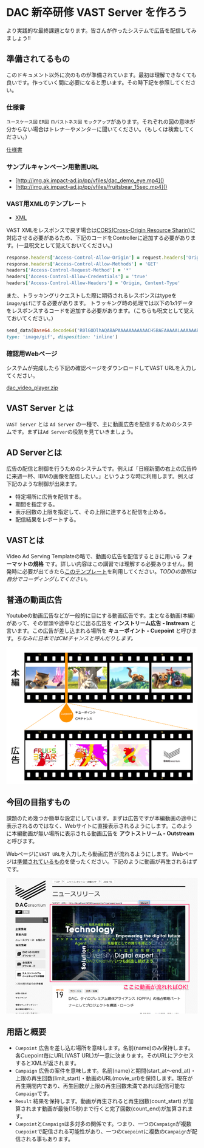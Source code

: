 # DAC 新卒研修 VAST Server を作ろう
より実践的な最終課題となります。皆さんが作ったシステムで広告を配信してみましょう!!

## 準備されてるもの
このドキュメント以外に次のものが準備されています。最初は理解できなくても良いです。作っていく間に必要になると思います。その時下記を参照してください。

### 仕様書
`ユースケース図` `ER図` `ロバストネス図` `モックアップ`があります。それぞれの図の意味が分からない場合はトレナーやメンターに聞いてください。（もしくは検索してください。）

[仕様書](https://dac.box.com/s/9sydnmxozcdcx9dsh1c7nvmekg2pmyid)

### サンプルキャンペーン用動画URL
* [http://img.ak.impact-ad.jp/pp/vfiles/dac_demo_eye.mp4]()
* [http://img.ak.impact-ad.jp/pp/vfiles/fruitsbear_15sec.mp4]()

### VAST用XMLのテンプレート
* [XML](https://github.com/kuro-daei/dac_vast/blob/master/app/views/campaigns/index.xml.erb)

VAST XMLをレスポンスで戻す場合は[CORS\(Cross-Origin Resource Sharin\)](https://developer.mozilla.org/ja/docs/Web/HTTP/HTTP_access_control)に対応させる必要があるため、下記のコードをControllerに追加する必要があります。(一旦呪文として覚えておいてください。)
```ruby
response.headers['Access-Control-Allow-Origin'] = request.headers['Origin'] || '*'
response.headers['Access-Control-Allow-Methods'] = 'GET'
headers['Access-Control-Request-Method'] = '*'
headers['Access-Control-Allow-Credentials'] = 'true'
headers['Access-Control-Allow-Headers'] = 'Origin, Content-Type'
```

また、トラッキングリクエストした際に期待されるレスポンスはtypeを`image/gif`にする必要があります。
トラッキング時の処理では以下の1x1データをレスポンスするコードを追加する必要があります。（こちらも呪文として覚えておいてください。）
```ruby
send_data(Base64.decode64('R0lGODlhAQABAPAAAAAAAAAAACH5BAEAAAAALAAAAAABAAEAAAICRAEAOw=='),
type: 'image/gif', disposition: 'inline')
```

### 確認用Webページ
システムが完成したら下記の確認ページをダウンロードしてVAST URLを入力してください。

[dac\_video\_player.zip](doc/images/dac_video_player.zip)


## VAST Server とは
`VAST Server` とは `Ad Server` の一種で、主に動画広告を配信するためのシステムです。まずは`Ad Server`の役割を見ていきましょう。

## AD Serverとは
広告の配信と制御を行うためのシステムです。例えば「日経新聞の右上の広告枠に来週一杯、IBMの画像を配信したい。」というような時に利用します。例えば下記のような制御が出来ます。

* 特定場所に広告を配信する。
* 期間を指定する。
* 表示回数の上限を指定して、その上限に達すると配信を止める。
* 配信結果をレポートする。

## VASTとは
Video Ad Serving Templateの略で、動画の広告を配信するときに用いる **フォーマットの規格** です。詳しい内容はこの講習では理解する必要ありません。開発時に必要が出てきたら[このテンプレート](https://github.com/kuro-daei/dac_vast/blob/master/app/views/campaigns/index.xml.erb)を利用してください。*TODOの箇所は自分でコーディングしてください。*

## 普通の動画広告
Youtubeの動画広告などが一般的に目にする動画広告です。主となる動画(本編)があって、その冒頭や途中などに出る広告を **インストリーム広告 - Instream** と言います。この広告が差し込まれる場所を **キューポイント - Cuepoint** と呼びます。*ちなみに日本ではCMチャンスと呼んだりします。*

![](doc/images/cuepoint.png)

## 今回の目指すもの
課題のため幾つか簡単な設定にしています。まずは広告ですが本編動画の途中に表示されるのではなく、Webサイトに直接表示されるようにします。このように本編動画が無い場所に表示される動画広告を **アウトストリーム - Outstream** と呼びます。

Webページに`VAST URL`を入力したら動画広告が流れるようにします。Webページは[準備されているもの](doc/images/dac_video_player.zip)を使ったください。下記のように動画が再生されるはずです。

![](doc/images/success_sample.png)

## 用語と概要
* `Cuepoint` 広告を差し込む場所を意味します。名前(name)のみ保持します。各Cuepoint毎にURL(VAST URL)が一意に決まります。そのURLにアクセスするとXMLが返されます。
* `Campaign` 広告の案件を意味します。名前(name)と期間(start\_at〜end\_at)・上限の再生回数(limit\_start)・動画のURL(movie_url)を保持します。現在が再生期間内であり、再生回数が上限の再生回数未満であれば配信可能な`Campaign`です。
* `Result` 結果を保持します。動画が再生されると再生回数(count\_start) が加算されます動画が最後(15秒)まで行くと完了回数(count\_end)が加算されます。
* `Cuepoint`と`Campaign`は多対多の関係です。つまり、一つの`Campaign`が複数`Cuepoint`で配信される可能性があり、一つの`Cuepoint`に複数の`Campaign`が配信される事もあります。
 
